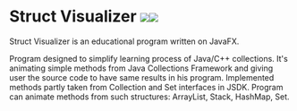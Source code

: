 # Struct Visualizer <a href="https://codeclimate.com/github/robben1234/structVisualizer"><img src="https://codeclimate.com/github/robben1234/structVisualizer/badges/issue_count.svg" /></a><a href="https://codeclimate.com/github/robben1234/structVisualizer/coverage"><img src="https://codeclimate.com/github/robben1234/structVisualizer/badges/coverage.svg" /></a>

Struct Visualizer is an educational program written on JavaFX. 

Program designed to simplify learning process of Java/C++ collections. It's animating simple methods from Java Collections Framework and giving user the source code to have same results in his program. Implemented methods partly taken from Collection and Set interfaces in JSDK. Program can animate methods from such structures: ArrayList, Stack, HashMap, Set.
